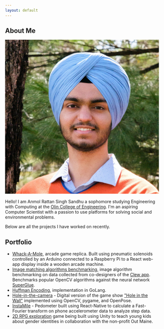```yaml
---
layout: default
---
```


## About Me

<img class="profile-picture" src="profile.jpg">

Hello! I am Anmol Rattan Singh Sandhu a sophomore studying Engineering with Computing at the <a href="https://www.olin.edu">Olin College of Engineering</a>. I'm an aspiring Computer Scientist with a passion to use platforms for solving social and environmental problems.

Below are all the projects I have worked on recently.

## Portfolio
- [Whack-A-Mole](https://whackamole.yammer.me), arcade game replica. Built using pneumatic solenoids controlled by an Arduino connected to a Raspberry Pi to a React web-app display inside a wooden arcade machine.
- [Image matching algorithms benchmarking](https://github.com/occamLab/MatchingBenchmarking), image algorithm benchmarking on data collected from co-designers of the [Clew app](http://www.clewapp.org). Benchmarks popular OpenCV algorithms against the neural network [SuperGlue](https://arxiv.org/abs/1911.11763).
- [Huffman Encoding](https://github.com/VedaantKuchhal/Huffman), implementation in GoLang.
- [Hole-in-the-camera](https://olincollege.github.io/hole-in-the-camera/) - Digital version of the game show ["Hole in the Wall"](https://en.wikipedia.org/wiki/Hole_in_the_Wall_(American_game_show)) implemented using OpenCV, pygame, and OpenPose.
- [InstaMile](https://sites.google.com/view/instamile/home?authuser=0) - Pedometer built using React-Native to calculate a Fast-Fourier transform on phone accelerometer data to analyze step data.
- [2D RPG exploration](https://drive.google.com/file/d/1l2sjOOWT9BFI3cXTwW9fSGwUXtVfXrzv/view?usp=share_link) game being built using Unity to teach young kids about gender identities in collaboration with the non-profit Out Maine.
